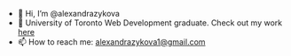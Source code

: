 - 👋 Hi, I’m @alexandrazykova
- 🌱 University of Toronto Web Development graduate. Check out my work [here](https://alexandra-zykova-portfolio.netlify.app/)
- 📫 How to reach me: alexandrazykova1@gmail.com

<!---
alexandrazykova/alexandrazykova is a ✨ special ✨ repository because its `README.md` (this file) appears on your GitHub profile.
You can click the Preview link to take a look at your changes.
--->
